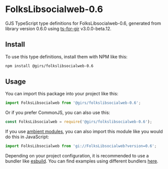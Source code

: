 
# FolksLibsocialweb-0.6

GJS TypeScript type definitions for FolksLibsocialweb-0.6, generated from library version 0.6.0 using [ts-for-gir](https://github.com/gjsify/ts-for-gjs) v3.0.0-beta.12.

## Install

To use this type definitions, install them with NPM like this:
```bash
npm install @girs/folkslibsocialweb-0.6
```

## Usage

You can import this package into your project like this:
```ts
import FolksLibsocialweb from '@girs/folkslibsocialweb-0.6';
```

Or if you prefer CommonJS, you can also use this:
```ts
const FolksLibsocialweb = require('@girs/folkslibsocialweb-0.6');
```

If you use [ambient modules](https://github.com/gjsify/ts-for-gir/tree/main/packages/cli#ambient-modules), you can also import this module like you would do this in JavaScript:

```ts
import FolksLibsocialweb from 'gi://FolksLibsocialweb?version=0.6';
```

Depending on your project configuration, it is recommended to use a bundler like [esbuild](https://esbuild.github.io/). You can find examples using different bundlers [here](https://github.com/gjsify/ts-for-gir/tree/main/examples).
